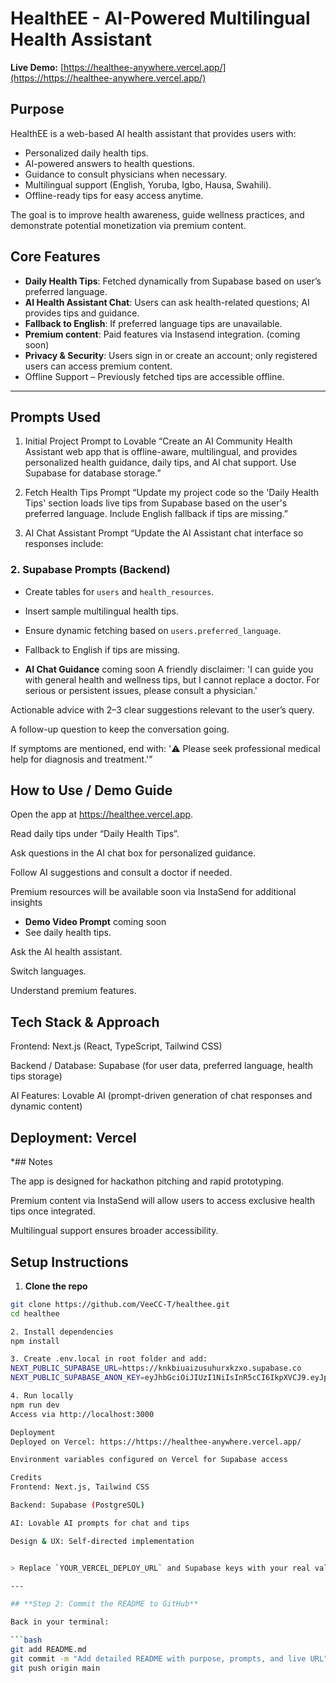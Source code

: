 # HealthEE - AI-Powered Multilingual Health Assistant

**Live Demo:** [https://healthee-anywhere.vercel.app/](https://https://healthee-anywhere.vercel.app/)

## Purpose

HealthEE is a web-based AI health assistant that provides users with:

- Personalized daily health tips.
- AI-powered answers to health questions.
- Guidance to consult physicians when necessary.
- Multilingual support (English, Yoruba, Igbo, Hausa, Swahili).
- Offline-ready tips for easy access anytime.

The goal is to improve health awareness, guide wellness practices, and demonstrate potential monetization via premium content.

## Core Features 

- **Daily Health Tips**: Fetched dynamically from Supabase based on user’s preferred language.  
- **AI Health Assistant Chat**: Users can ask health-related questions; AI provides tips and guidance.  
- **Fallback to English**: If preferred language tips are unavailable.  
- **Premium content**: Paid features via Instasend integration.  (coming soon)
- **Privacy & Security**: Users sign in or create an account; only registered users can access premium content.
- Offline Support – Previously fetched tips are accessible offline.

---

## Prompts Used
1. Initial Project Prompt to Lovable
“Create an AI Community Health Assistant web app that is offline-aware, multilingual, and provides personalized health guidance, daily tips, and AI chat support. Use Supabase for database storage.”

2. Fetch Health Tips Prompt
“Update my project code so the 'Daily Health Tips' section loads live tips from Supabase based on the user's preferred language. Include English fallback if tips are missing.”

3. AI Chat Assistant Prompt
“Update the AI Assistant chat interface so responses include:

### 2. Supabase Prompts (Backend)

- Create tables for `users` and `health_resources`.
- Insert sample multilingual health tips.
- Ensure dynamic fetching based on `users.preferred_language`.
- Fallback to English if tips are missing.

- **AI Chat Guidance** coming soon
A friendly disclaimer: 'I can guide you with general health and wellness tips, but I cannot replace a doctor. For serious or persistent issues, please consult a physician.'

Actionable advice with 2–3 clear suggestions relevant to the user’s query.

A follow-up question to keep the conversation going.

If symptoms are mentioned, end with: '⚠️ Please seek professional medical help for diagnosis and treatment.'”

## How to Use / Demo Guide
Open the app at https://healthee.vercel.app.

Read daily tips under “Daily Health Tips”.

Ask questions in the AI chat box for personalized guidance.

Follow AI suggestions and consult a doctor if needed.

Premium resources will be available soon via InstaSend for additional insights


- **Demo Video Prompt** coming soon
- See daily health tips.

Ask the AI health assistant.

Switch languages.

Understand premium features.

## Tech Stack & Approach

Frontend: Next.js (React, TypeScript, Tailwind CSS)

Backend / Database: Supabase (for user data, preferred language, health tips storage)

AI Features: Lovable AI (prompt-driven generation of chat responses and dynamic content)

Deployment: Vercel
---

*## Notes

The app is designed for hackathon pitching and rapid prototyping.

Premium content via InstaSend will allow users to access exclusive health tips once integrated.

Multilingual support ensures broader accessibility.

## Setup Instructions

1. **Clone the repo**  
```bash
git clone https://github.com/VeeCC-T/healthee.git
cd healthee

2. Install dependencies
npm install

3. Create .env.local in root folder and add:
NEXT_PUBLIC_SUPABASE_URL=https://knkbiuaizusuhurxkzxo.supabase.co
NEXT_PUBLIC_SUPABASE_ANON_KEY=eyJhbGciOiJIUzI1NiIsInR5cCI6IkpXVCJ9.eyJpc3MiOiJzdXBhYmFzZSIsInJlZiI6Imtua2JpdWFpenVzdWh1cnhrenhvIiwicm9sZSI6ImFub24iLCJpYXQiOjE3NTY2NTc5MTcsImV4cCI6MjA3MjIzMzkxN30.YdIBXo9lZgxZykacN87Yaygh8YGYSBOxqUx8adEv7W8

4. Run locally
npm run dev
Access via http://localhost:3000

Deployment
Deployed on Vercel: https://https://healthee-anywhere.vercel.app/

Environment variables configured on Vercel for Supabase access

Credits
Frontend: Next.js, Tailwind CSS

Backend: Supabase (PostgreSQL)

AI: Lovable AI prompts for chat and tips

Design & UX: Self-directed implementation


> Replace `YOUR_VERCEL_DEPLOY_URL` and Supabase keys with your real values.

---

## **Step 2: Commit the README to GitHub**

Back in your terminal:

```bash
git add README.md
git commit -m "Add detailed README with purpose, prompts, and live URL"
git push origin main
